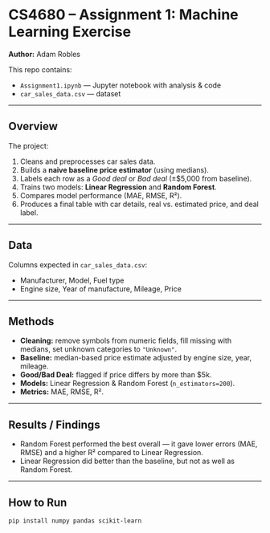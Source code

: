 # CS4680 – Assignment 1: Machine Learning Exercise
**Author:** Adam Robles  

This repo contains:
- `Assignment1.ipynb` — Jupyter notebook with analysis & code  
- `car_sales_data.csv` — dataset  

---

## Overview
The project:
1. Cleans and preprocesses car sales data.  
2. Builds a **naive baseline price estimator** (using medians).  
3. Labels each row as a *Good deal* or *Bad deal* (±$5,000 from baseline).  
4. Trains two models: **Linear Regression** and **Random Forest**.  
5. Compares model performance (MAE, RMSE, R²).  
6. Produces a final table with car details, real vs. estimated price, and deal label.

---

## Data
Columns expected in `car_sales_data.csv`:
- Manufacturer, Model, Fuel type  
- Engine size, Year of manufacture, Mileage, Price

---

## Methods
- **Cleaning:** remove symbols from numeric fields, fill missing with medians, set unknown categories to `"Unknown"`.  
- **Baseline:** median-based price estimate adjusted by engine size, year, mileage.  
- **Good/Bad Deal:** flagged if price differs by more than $5k.  
- **Models:** Linear Regression & Random Forest (`n_estimators=200`).  
- **Metrics:** MAE, RMSE, R².

---

## Results / Findings
- Random Forest performed the best overall — it gave lower errors (MAE, RMSE) and a higher R² compared to Linear Regression.
- Linear Regression did better than the baseline, but not as well as Random Forest.  

---

## How to Run
```bash
pip install numpy pandas scikit-learn
